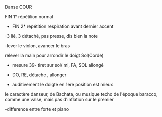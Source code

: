 Danse COUR

FIN 1° répétilion normal

- FIN 2* repétition respiration avant dernier accent

-3 lié, 3 détaché, pas presse, dis bien la note

-lever le violon, avancer le bras

relever la main pour arrondir le doigt Sol(Corde)

- mesure 39- tiret sur sol/ mi, FA, SOL allongé

- DO, RE, détache , allonger

- auditivement le doigte en 1ere position est mieux

le caractère danseur, de Bachata, ou musique techo de l'époque baracco, comme une valse, mais pas d'inflation sur le premier

-difference entre forte et piano
